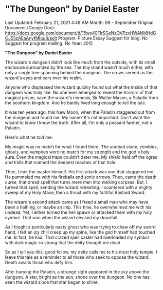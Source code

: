 # "The Dungeon" by Daniel Easter

Last Updated: February 21, 2021 4:48 AM
Month: 09 - September
Original Document (Google Doc): https://docs.google.com/document/d/15wo40FlrSGeNsOVPzxHWANMHdGCJ55zAEaAnyfMIuu8/edit
Program: Picture Essay
Suggest for blog: No
Suggest for program mailing: No
Year: 2015

**"The Dungeon" by Daniel Easter**

The wizard's dungeon didn’t look like much from the outside, with its small enclosure surrounded by the sea. The tiny island wasn’t much either, with only a single tree spanning behind the dungeon. The crows served as the wizard's eyes and ears over his realm.

Anyone who displeased the wizard quickly found out what the inside of that dungeon was truly like. No one ever emerged to reveal the horrors of that magical prison, save the wizard's nemesis, Sir Walter Mason, a Paladin from the southern kingdom. And he barely lived long enough to tell the tale.

It was ten years ago, this New Moon, when the Paladin staggered out from the dungeon and found me. My name? It's not important. Don't want the wizard to know I know the truth. After all, I'm only a peasant farmer, not a Paladin.

Here's what he told me:

My magic was no match for what I found there. The undead alone, zombies, ghouls, and vampires were no match for my strength and the god's holy aura. Even the magical traps couldn’t deter me. My shield held off the ogres and trolls that roamed the deepest reaches of that hole.

Then, I met the master himself. His first attack was one that staggered me. He pummeled me with his fireballs and sonic arrows. Then, came the death curse, that dread spell that turns mere men into walking corpses. But, I turned that spell, sending the wizard retreating. I countered with a mighty sweep of my Holy Mace, then a thrust with my faithful Bastard Sword.

The wizard's second attack came as I freed a small man who may have been a halfling, or maybe an imp. This time, he overwhelmed me with his undead. Yet, I either turned the hell spawn or attacked them with my holy symbol. That was when the wizard devised my downfall.

As I fought a particularly nasty ghost who was trying to chew off my sword hand, I felt an icy chill creep up my spine, like the god himself had touched me. In fact, he had. That crazed spell caster had overloaded my symbol with dark magic so strong that the deity thought me dead.

So as I tell you this, good fellow, my deity calls me to his most holy temple. I leave this tale as a reminder to all those who seek to oppose the wizard. Death awaits those who defy him.

After burying the Paladin, a strange sight appeared in the sky above the dungeon. A star, bright as the sun, shone over the dungeon. No one has seen the wizard since that star began to shine.